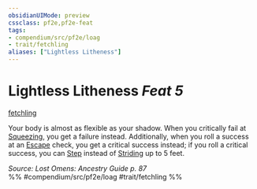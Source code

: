 ```yaml
---
obsidianUIMode: preview
cssclass: pf2e,pf2e-feat
tags:
- compendium/src/pf2e/loag
- trait/fetchling
aliases: ["Lightless Litheness"]
---
```

# Lightless Litheness  *Feat 5*  
[fetchling](/rules/traits/fetchling-b2.md)  


Your body is almost as flexible as your shadow. When you critically fail at [Squeezing](/rules/actions/squeeze.md), you get a failure instead. Additionally, when you roll a success at an [Escape](/rules/actions/escape.md) check, you get a critical success instead; if you roll a critical success, you can [Step](/rules/actions/step.md) instead of [Striding](/rules/actions/stride.md) up to 5 feet.

*Source: Lost Omens: Ancestry Guide p. 87*  
%% #compendium/src/pf2e/loag #trait/fetchling %%